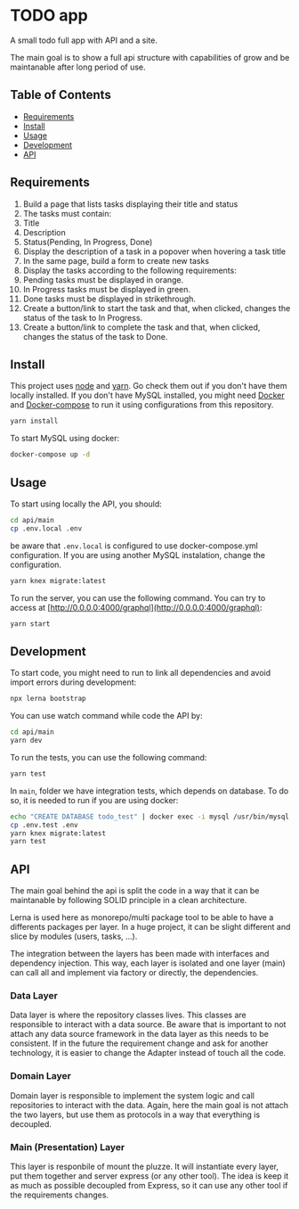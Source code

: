# TODO app

A small todo full app with API and a site.

The main goal is to show a full api structure with capabilities of grow and be maintanable after long period of use.

## Table of Contents

- [Requirements](#requirements)
- [Install](#install)
- [Usage](#usage)
- [Development](#development)
- [API](#api)

## Requirements

1. Build a page that lists tasks displaying their title and status
2. The tasks must contain:
  1. Title
  2. Description
  3. Status(​Pending, In Progress, Done​)
3. Display the description of a task in a popover when hovering a task title
4. In the same page, build a form to create new tasks
5. Display the tasks according to the following requirements:
  1. Pending tasks must be displayed in orange.
  2. In Progress tasks must be displayed in green.
  3. Done tasks must be displayed in strikethrough.
6. Create a button/link to start the task and that, when clicked, changes the status of the task to In Progress.
7. Create a button/link to complete the task and that, when clicked, changes the status of the task to Done.

## Install

This project uses [node](http://nodejs.org) and [yarn](https://yarnpkg.com/). Go check them out if you don't have them locally installed. If you don't have MySQL installed, you might need [Docker](https://www.docker.com) and [Docker-compose](https://docs.docker.com/compose/) to run it using configurations from this repository.

```sh
yarn install
```

To start MySQL using docker:

```sh
docker-compose up -d
```

## Usage

To start using locally the API, you should:

```sh
cd api/main
cp .env.local .env
```

be aware that `.env.local` is configured to use docker-compose.yml configuration. If you are using another MySQL instalation, change the configuration.

```sh
yarn knex migrate:latest
```

To run the server, you can use the following command. You can try to access at [http://0.0.0.0:4000/graphql](http://0.0.0.0:4000/graphql):

```sh
yarn start
```

## Development

To start code, you might need to run to link all dependencies and avoid import errors during development:

```sh
npx lerna bootstrap
```

You can use watch command while code the API by:

```sh
cd api/main
yarn dev
```

To run the tests, you can use the following command:

```sh
yarn test
```

In `main`, folder we have integration tests, which depends on database. To do so, it is needed to run if you are using docker:

```sh
echo "CREATE DATABASE todo_test" | docker exec -i mysql /usr/bin/mysql -u root --password=123
cp .env.test .env
yarn knex migrate:latest
yarn test
```

## API

The main goal behind the api is split the code in a way that it can be maintanable by following SOLID principle in a clean architecture.

Lerna is used here as monorepo/multi package tool to be able to have a differents packages per layer. In a huge project, it can be slight different and slice by modules (users, tasks, ...).

The integration between the layers has been made with interfaces and dependency injection. This way, each layer is isolated and one layer (main) can call all and implement via factory or directly, the dependencies.

### Data Layer

Data layer is where the repository classes lives. This classes are responsible to interact with a data source. Be aware that is important to not attach any data source framework in the data layer as this needs to be consistent. If in the future the requirement change and ask for another technology, it is easier to change the Adapter instead of touch all the code.

### Domain Layer

Domain layer is responsible to implement the system logic and call repositories to interact with the data. Again, here the main goal is not attach the two layers, but use them as protocols in a way that everything is decoupled.

### Main (Presentation) Layer

This layer is responbile of mount the pluzze. It will instantiate every layer, put them together and server express (or any other tool). The idea is keep it as much as possible decoupled from Express, so it can use any other tool if the requirements changes.
